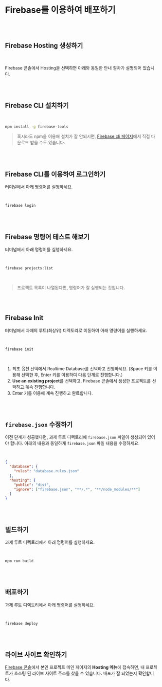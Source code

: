 # Firebase를 이용하여 배포하기

<br>
<br>

## Firebase Hosting 생성하기

<br>

Firebase 콘솔에서 Hosting을 선택하면 아래와 동일한 안내 절차가 설명되어 있습니다.

<br>
<br>

## Firebase CLI 설치하기

<br>

```sh
npm install -g firebase-tools
```

> 혹시라도 npm을 이용해 설치가 잘 안되시면, [Firebase cli 페이지](https://firebase.google.com/docs/cli)에서 직접 다운로드 받을 수도 있습니다.

<br>
<br>

## Firebase CLI를 이용하여 로그인하기

터미널에서 아래 명령어를 실행하세요.

<br>

```sh
firebase login
```

<br>
<br>

## Firebase 명령어 테스트 해보기

터미널에서 아래 명령어를 실행하세요.

<br>

```sh
firebase projects:list
```

<br>

> 프로젝트 목록이 나열된다면, 명령어가 잘 실행되는 것입니다.

<br>
<br>

## Firebase Init

터미널에서 과제의 루트(최상위) 디렉토리로 이동하여 아래 명령어를 실행하세요.

<br>

```sh
firebase init
```

<br>

1. 최초 옵션 선택에서 Realtime Database를 선택하고 진행하세요. (Space 키를 이용해 선택한 후, Enter 키를 이용하여 다음 단계로 진행합니다.)
2. **Use an existing project**를 선택하고, Firebase 콘솔에서 생성한 프로젝트를 선택하고 계속 진행합니다.
3. Enter 키를 이용해 계속 진행하고 완료합니다.

<br>
<br>

## `firebase.json` 수정하기

이전 단계가 성공했다면, 과제 루트 디렉토리에 `firebase.json` 파일이 생성되어 있어야 합니다. 아래의 내용과 동일하게 `firebase.json` 파일 내용을 수정하세요.

<br>

```json
{
  "database": {
    "rules": "database.rules.json"
  },
  "hosting": {
    "public": "dist",
    "ignore": ["firebase.json", "**/.*", "**/node_modules/**"]
  }
}
```

<br>
<br>

## 빌드하기

과제 루트 디렉토리에서 아래 명령어를 실행하세요.

<br>

```sh
npm run build
```

<br>
<br>

## 배포하기

과제 루트 디렉토리에서 아래 명령어를 실행하세요.

<br>

```sh
firebase deploy
```

<br>
<br>

## 라이브 사이트 확인하기

[Firebase 콘솔](https://console.firebase.google.com)에서 본인 프로젝트 메인 페이지의 **Hosting 메뉴**에 접속하면, 내 프로젝트가 호스팅 된 라이브 사이트 주소를 찾을 수 있습니다. 배포가 잘 되었는지 확인합니다.
